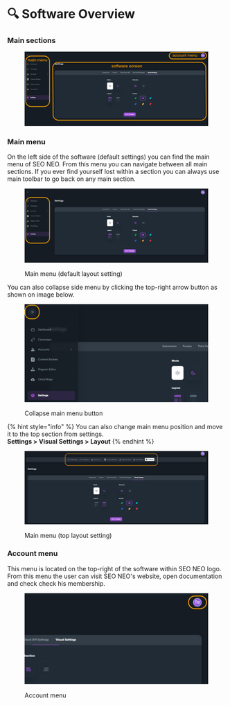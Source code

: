 # 🔍 Software Overview

### Main sections

<figure><img src="../.gitbook/assets/main sections.jpg" alt=""><figcaption></figcaption></figure>

### Main menu

On the left side of the software (default settings) you can find the main menu of SEO NEO. From this menu you can navigate between all main sections. If you ever find yourself lost within a section you can always use main toolbar to go back on any main section.

<figure><img src="../.gitbook/assets/main menu.jpg" alt=""><figcaption><p>Main menu (default layout setting)</p></figcaption></figure>

You can also collapse side menu by clicking the top-right arrow button as shown on image below.

<figure><img src="../.gitbook/assets/main menu - collapse (1).jpg" alt=""><figcaption><p>Collapse main menu button</p></figcaption></figure>

{% hint style="info" %}
You can also change main menu position and move it to the top section from settings.\
**Settings > Visual Settings > Layout**
{% endhint %}

<figure><img src="../.gitbook/assets/main menu top.jpg" alt=""><figcaption><p>Main menu (top layout setting)</p></figcaption></figure>

### Account menu

This menu is located on the top-right of the software within SEO NEO logo. From this menu the user can visit SEO NEO's website, open documentation and check check his membership.

<figure><img src="../.gitbook/assets/account menu.jpg" alt=""><figcaption><p>Account menu</p></figcaption></figure>
